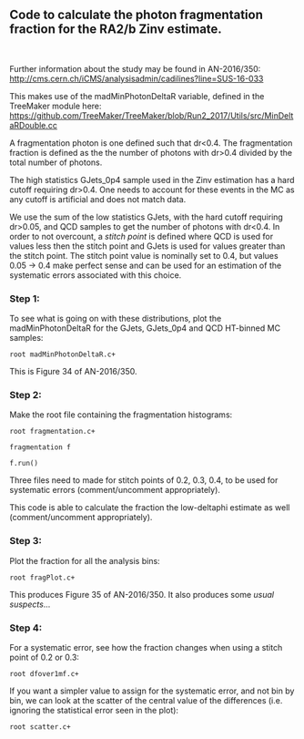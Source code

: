 
## Code to calculate the photon fragmentation fraction for the RA2/b Zinv estimate.<br>

<br>

Further information about the study may be found in AN-2016/350:<br>http://cms.cern.ch/iCMS/analysisadmin/cadilines?line=SUS-16-033


This makes use of the madMinPhotonDeltaR variable, defined in the TreeMaker module here:<br>https://github.com/TreeMaker/TreeMaker/blob/Run2_2017/Utils/src/MinDeltaRDouble.cc


A fragmentation photon is one defined such that dr<0.4. The fragmentation fraction is defined as the the number of photons with dr>0.4 divided by the total number of photons. 

The high statistics GJets_0p4 sample used in the Zinv estimation has a hard cutoff requiring dr>0.4. One needs to account for these events in the MC as any cutoff is artificial and does not match data.

We use the sum of the low statistics GJets, with the hard cutoff requiring dr>0.05, and QCD samples to get the number of photons with dr<0.4. In order to not overcount, a _stitch point_ is defined where QCD is used for values less then the stitch point and GJets is used for values greater than the stitch point. The stitch point value is nominally set to 0.4, but values 0.05 -> 0.4 make perfect sense and can be used for an estimation of the systematic errors associated with this choice.


### Step 1:

To see what is going on with these distributions, plot the madMinPhotonDeltaR for the GJets, GJets_0p4 and QCD HT-binned MC samples:

`root madMinPhotonDeltaR.c+`

This is Figure 34 of AN-2016/350.


### Step 2:

Make the root file containing the fragmentation histograms:

`root fragmentation.c+`

`fragmentation f`

`f.run()`

Three files need to made for stitch points of 0.2, 0.3, 0.4, to be used for systematic errors (comment/uncomment appropriately).

This code is able to calculate the fraction the low-deltaphi estimate as well (comment/uncomment appropriately).

### Step 3:

Plot the fraction for all the analysis bins:

`root fragPlot.c+`

This produces Figure 35 of AN-2016/350. It also produces some _usual suspects_...


### Step 4:

For a systematic error, see how the fraction changes when using a stitch point of 0.2 or 0.3:

`root dfover1mf.c+`

If you want a simpler value to assign for the systematic error, and not bin by bin, we can look at the scatter of the central value of the differences (i.e. ignoring the statistical error seen in the plot):

`root scatter.c+`
